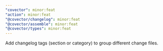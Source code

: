 ```yaml
---
"covector": minor:feat
"action": minor:feat
"@covector/changelog": minor:feat
"@covector/assemble": minor:feat
"@covector/types": minor:feat
---
```


Add changelog tags (section or category) to group different change files.
